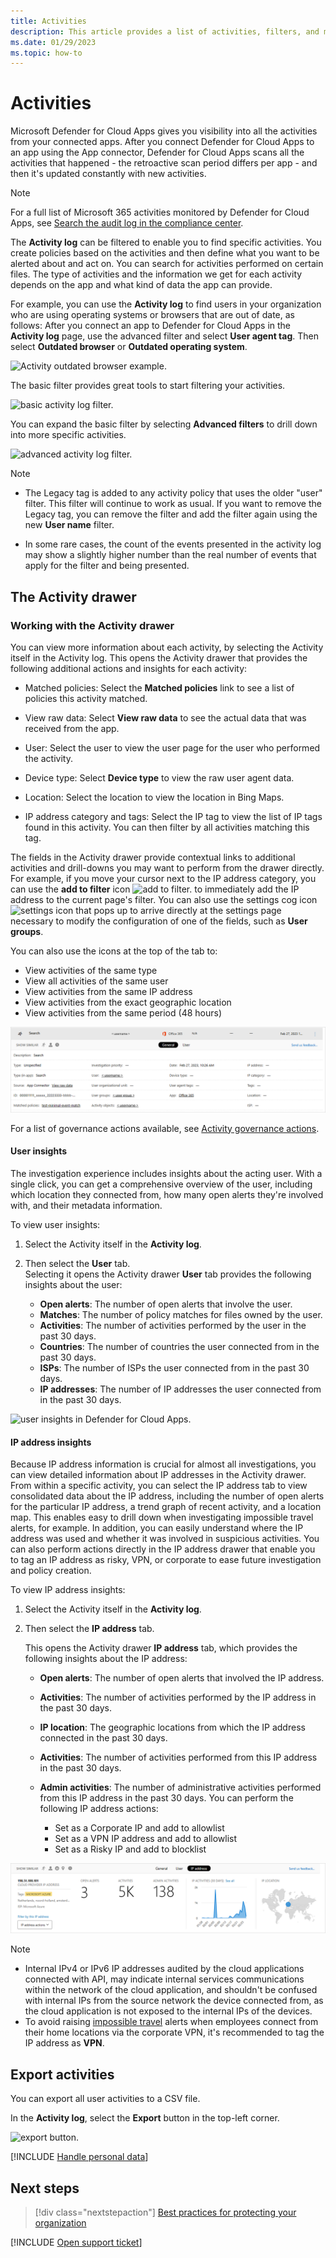 ```yaml
---
title: Activities 
description: This article provides a list of activities, filters, and match parameters that can be applied to activity policies.
ms.date: 01/29/2023
ms.topic: how-to
---
```


# Activities



Microsoft Defender for Cloud Apps gives you visibility into all the activities from your connected apps. After you connect Defender for Cloud Apps to an app using the App connector, Defender for Cloud Apps scans all the activities that happened - the retroactive scan period differs per app - and then it's updated constantly with new activities.

> [!NOTE]
> For a full list of Microsoft 365 activities monitored by Defender for Cloud Apps, see [Search the audit log in the compliance center](/microsoft-365/compliance/search-the-audit-log-in-security-and-compliance#audited-activities).

The **Activity log** can be filtered to enable you to find specific activities. You create policies based on the activities and then define what you want to be alerted about and act on. You can search for activities performed on certain files. The type of activities and the information we get for each activity depends on the app and what kind of data the app can provide.

For example, you can use the **Activity log** to find users in your organization who are using operating systems or browsers that are out of date, as follows:
After you connect an app to Defender for Cloud Apps in the **Activity log** page, use the advanced filter and select **User agent tag**. Then select **Outdated browser** or **Outdated operating system**.

![Activity outdated browser example.](media/activity-example-outdated.png)

The basic filter provides great tools to start filtering your activities.

![basic activity log filter.](media/activity-log-filter-basic.png)

You can expand the basic filter by selecting **Advanced filters** to drill down into more specific activities.

![advanced activity log filter.](media/activity-log-filter-advanced.png)

> [!NOTE]
> 
> - The Legacy tag is added to any activity policy that uses the older "user" filter. This filter will continue to work as usual. If you want to remove the Legacy tag, you can remove the filter and add the filter again using the new **User name** filter.
> 
> - In some rare cases, the count of the events presented in the activity log may show a slightly higher number than the real number of events that apply for the filter and being presented.

## The Activity drawer

### Working with the Activity drawer

You can view more information about each activity, by selecting the Activity itself in the Activity log. This opens the Activity drawer that provides the following additional actions and insights for each activity:

- Matched policies: Select the **Matched policies** link to see a list of policies this activity matched.

- View raw data: Select **View raw data** to see the actual data that was received from the app.

- User: Select the user to view the user page for the user who performed the activity.

- Device type: Select **Device type** to view the raw user agent data.

- Location: Select the location to view the location in Bing Maps.

- IP address category and tags: Select the IP tag to view the list of IP tags found in this activity. You can then filter by all activities matching this tag.

The fields in the Activity drawer provide contextual links to additional activities and drill-downs you may want to perform from the drawer directly. For example, if you move your cursor next to the IP address category, you can use the **add to filter** icon ![add to filter.](media/add-to-filter-icon.png) to immediately add the IP address to the current page's filter. You can also use the settings cog icon ![settings icon](media/contextual-settings-icon.png) that pops up to arrive directly at the settings page necessary to modify the configuration of one of the fields, such as **User groups**.

You can also use the icons at the top of the tab to:

- View activities of the same type
- View all activities of the same user
- View activities from the same IP address
- View activities from the exact geographic location
- View activities from the same period (48 hours)

![activity drawer.](media/activity-drawer.png "activity drawer")

For a list of governance actions available, see [Activity governance actions](governance-actions.md#activity-governance-actions).

#### User insights

The investigation experience includes insights about the acting user. With a single click, you can get a comprehensive overview of the user, including which location they connected from, how many open alerts they're involved with, and their metadata information.

To view user insights:

1. Select the Activity itself in the **Activity log**.

2. Then select the **User** tab.  
Selecting it opens the Activity drawer **User** tab provides the following insights about the user:
    - **Open alerts**: The number of open alerts that involve the user.
    - **Matches**: The number of policy matches for files owned by the user.
    - **Activities**: The number of activities performed by the user in the past 30 days.
    - **Countries**: The number of countries the user connected from in the past 30 days.
    - **ISPs**: The number of ISPs the user connected from in the past 30 days.
    - **IP addresses**: The number of IP addresses the user connected from in the past 30 days.

![user insights in Defender for Cloud Apps.](media/user-insights.png)

#### IP address insights

Because IP address information is crucial for almost all investigations, you can view detailed information about IP addresses in the Activity drawer. From within a specific activity, you can select the IP address tab to view consolidated data about the IP address, including the number of open alerts for the particular IP address, a trend graph of recent activity, and a location map. This enables easy to drill down when investigating impossible travel alerts, for example. In addition, you can easily understand where the IP address was used and whether it was involved in suspicious activities. You can also perform actions directly in the IP address drawer that enable you to tag an IP address as risky, VPN, or corporate to ease future investigation and policy creation.

To view IP address insights:

1. Select the Activity itself in the **Activity log**.

1. Then select the **IP address** tab.  

    This opens the Activity drawer **IP address** tab, which provides the following insights about the IP address:

    - **Open alerts**: The number of open alerts that involved the IP address.

    - **Activities**: The number of activities performed by the IP address in the past 30 days.

    - **IP location**: The geographic locations from which the IP address connected in the past 30 days.

    - **Activities**: The number of activities performed from this IP address in the past 30 days.

    - **Admin activities**: The number of administrative activities performed from this IP address in the past 30 days. You can perform the following IP address actions:

        - Set as a Corporate IP and add to allowlist
        - Set as a VPN IP address and add to allowlist
        - Set as a Risky IP and add to blocklist

![IP address insights in Defender for Cloud Apps.](media/ip-address-insights.png)

> [!NOTE]
>- Internal IPv4 or IPv6 IP addresses audited by the cloud applications connected with API, may indicate internal services communications within the network of the cloud application, and shouldn't be confused with internal IPs from the source network the device connected from, as the cloud application is not exposed to the internal IPs of the devices.
>- To avoid raising [impossible travel](anomaly-detection-policy.md#impossible-travel) alerts when employees connect from their home locations via the corporate VPN, it's recommended to tag the IP address as **VPN**.

## Export activities

You can export all user activities to a CSV file.

In the **Activity log**, select the **Export** button in the top-left corner.

![export button.](media/export-button.png)

[!INCLUDE [Handle personal data](../includes/gdpr-intro-sentence.md)]

## Next steps

> [!div class="nextstepaction"]
> [Best practices for protecting your organization](best-practices.md)

[!INCLUDE [Open support ticket](includes/support.md)]

